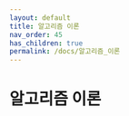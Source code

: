```yaml
---
layout: default
title: 알고리즘 이론
nav_order: 45
has_children: true
permalink: /docs/알고리즘_이론
---
```


# 알고리즘 이론
